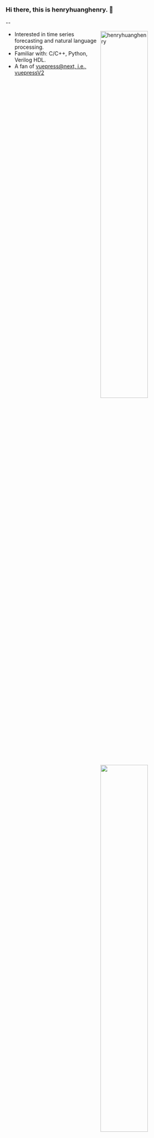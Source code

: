 ### Hi there, this is henryhuanghenry. 👋
--

<img align="right" width="50%" src="https://github-readme-stats.vercel.app/api?username=henryhuanghenry&show_icons=true&theme=gotham" alt="henryhuanghenry" />

- Interested in time series forecasting and natural language processing. 
- Familiar with: C/C++, Python, Verilog HDL. 
- A fan of [vuepress@next, i.e., vuepressV2](https://github.com/vuepress/vuepress-next)


<img align="right" width="50%" src="https://stats.justsong.cn/api/zhihu?username=mr-henryhuang&theme=dark" style="box-shadow:none !important" width="50%"/>

  
 <!--![](https://github-readme-stats.vercel.app/api?username=henryhuanghenry)-->

<!--
**henryhuanghenry/henryhuanghenry** is a ✨ _special_ ✨ repository because its `README.md` (this file) appears on your GitHub profile.

Here are some ideas to get you started:

- 🔭 I’m currently working on ...
- 🌱 I’m currently learning ...
- 👯 I’m looking to collaborate on ...
- 🤔 I’m looking for help with ...
- 💬 Ask me about ...
- 📫 How to reach me: ...
- 😄 Pronouns: ...
- ⚡ Fun fact: ...
-->
